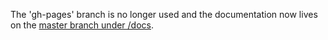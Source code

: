 The 'gh-pages' branch is no longer used and the documentation now lives on
the [master branch under /docs](https://github.com/grantm/jquery-udraggable/tree/master/docs).
